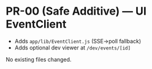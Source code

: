 
# PR-00 (Safe Additive) — UI EventClient

- Adds `app/lib/EventClient.js` (SSE→poll fallback)
- Adds optional dev viewer at `/dev/events/[id]`

No existing files changed.
